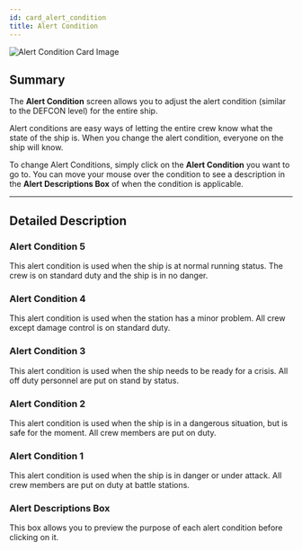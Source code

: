 ```yaml
---
id: card_alert_condition
title: Alert Condition
---
```


![Alert Condition Card Image](/img/card_alertCondition.jpg)

## Summary

The **Alert Condition** screen allows you to adjust the alert condition (similar
to the DEFCON level) for the entire ship.

Alert conditions are easy ways of letting the entire crew know what the state of
the ship is. When you change the alert condition, everyone on the ship will
know.

To change Alert Conditions, simply click on the **Alert Condition** you want to
go to. You can move your mouse over the condition to see a description in the
**Alert Descriptions Box** of when the condition is applicable.

---

## Detailed Description

### Alert Condition 5

This alert condition is used when the ship is at normal running status. The crew
is on standard duty and the ship is in no danger.

### Alert Condition 4

This alert condition is used when the station has a minor problem. All crew
except damage control is on standard duty.

### Alert Condition 3

This alert condition is used when the ship needs to be ready for a crisis. All
off duty personnel are put on stand by status.

### Alert Condition 2

This alert condition is used when the ship is in a dangerous situation, but is
safe for the moment. All crew members are put on duty.

### Alert Condition 1

This alert condition is used when the ship is in danger or under attack. All
crew members are put on duty at battle stations.

### Alert Descriptions Box

This box allows you to preview the purpose of each alert condition before
clicking on it.
